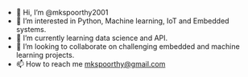 - 👋 Hi, I’m @mkspoorthy2001
- 👀 I’m interested in Python, Machine learning, IoT and Embedded systems.
- 🌱 I’m currently learning data science and API.
- 💞️ I’m looking to collaborate on challenging embedded and machine learning projects.
- 📫 How to reach me mkspoorthy@gmail.com

<!---
mkspoorthy2001/mkspoorthy2001 is a ✨ special ✨ repository because its `README.md` (this file) appears on your GitHub profile.
You can click the Preview link to take a look at your changes.
--->
